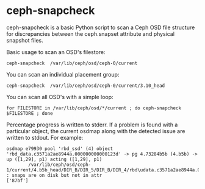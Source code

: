 # ceph-snapcheck
ceph-snapcheck is a basic Python script to scan a Ceph OSD file structure for discrepancies between the ceph.snapset attribute and physical snapshot files.

Basic usage to scan an OSD's filestore:

    ceph-snapcheck  /var/lib/ceph/osd/ceph-0/current

You can scan  an individual placement group:

    ceph-snapcheck  /var/lib/ceph/osd/ceph-0/current/3.10_head

You can scan all OSD's with a simple loop:

    for FILESTORE in /var/lib/ceph/osd/*/current ; do ceph-snapcheck $FILESTORE ; done


Percentage progress is written to stderr. If a problem is found with a particular object, the current osdmap along with the detected issue are written to stdout. For example:

```
osdmap e79930 pool 'rbd_ssd' (4) object 'rbd_data.c3571a2ae8944a.000000000000123d' -> pg 4.73284b5b (4.b5b) -> up ([1,29], p1) acting ([1,29], p1)
        /var/lib/ceph/osd/ceph-1/current/4.b5b_head/DIR_B/DIR_5/DIR_B/DIR_4/rbd\udata.c3571a2ae8944a.000000000000123d__head_73284B5B__4 : snaps are on disk but not in attr
['87bf']
```

